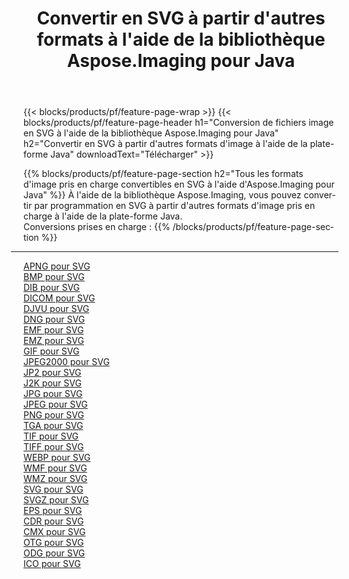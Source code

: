 ﻿---
title: Convertir en SVG à partir d'autres formats à l'aide de la bibliothèque Aspose.Imaging pour Java 
weight: 3920
url: /fr/java/conversion/to/svg 
lang: fr
langdirlevel: 2
locales: zh-hans,ja,it,ru,de,es,fr,nl,id,lt,pl,pt,vi,tr,ko,zh-hant,ar,hi,th,sv,cs,uk,he
description: En utilisant Aspose.Imaging, vous pouvez convertir en SVG à partir d'autres formats en utilisant Java
---

{{< blocks/products/pf/feature-page-wrap >}}
{{< blocks/products/pf/feature-page-header h1="Conversion de fichiers image en SVG à l'aide de la bibliothèque Aspose.Imaging pour Java" h2="Convertir en SVG à partir d'autres formats d'image à l'aide de la plate-forme Java" downloadText="Télécharger" >}}


{{% blocks/products/pf/feature-page-section  h2="Tous les formats d'image pris en charge convertibles en SVG à l'aide d'Aspose.Imaging pour Java" %}}
À l'aide de la bibliothèque Aspose.Imaging, vous pouvez convertir par programmation en SVG à partir d'autres formats d'image pris en charge à l'aide de la plate-forme Java.
<br/>
Conversions prises en charge :
{{% /blocks/products/pf/feature-page-section %}}
<div class="container-fluid productfamilypage bg-gray">
    <div class="convertypes bg-gray agp-content section">
        <div class="container">
		<hr style="margin-left:-20px;"/>
		<div class="row other-converters">
		    <div class='col-md-2 other-converter remove-lp remove-rp'><a href="/imaging/fr/java/conversion/apng-to-svg" >APNG pour SVG</a></div>
<div class='col-md-2 other-converter remove-lp remove-rp'><a href="/imaging/fr/java/conversion/bmp-to-svg" >BMP pour SVG</a></div>
<div class='col-md-2 other-converter remove-lp remove-rp'><a href="/imaging/fr/java/conversion/dib-to-svg" >DIB pour SVG</a></div>
<div class='col-md-2 other-converter remove-lp remove-rp'><a href="/imaging/fr/java/conversion/dicom-to-svg" >DICOM pour SVG</a></div>
<div class='col-md-2 other-converter remove-lp remove-rp'><a href="/imaging/fr/java/conversion/djvu-to-svg" >DJVU pour SVG</a></div>
<div class='col-md-2 other-converter remove-lp remove-rp'><a href="/imaging/fr/java/conversion/dng-to-svg" >DNG pour SVG</a></div>
<div class='col-md-2 other-converter remove-lp remove-rp'><a href="/imaging/fr/java/conversion/emf-to-svg" >EMF pour SVG</a></div>
<div class='col-md-2 other-converter remove-lp remove-rp'><a href="/imaging/fr/java/conversion/emz-to-svg" >EMZ pour SVG</a></div>
<div class='col-md-2 other-converter remove-lp remove-rp'><a href="/imaging/fr/java/conversion/gif-to-svg" >GIF pour SVG</a></div>
<div class='col-md-2 other-converter remove-lp remove-rp'><a href="/imaging/fr/java/conversion/jpeg2000-to-svg" >JPEG2000 pour SVG</a></div>
<div class='col-md-2 other-converter remove-lp remove-rp'><a href="/imaging/fr/java/conversion/jp2-to-svg" >JP2 pour SVG</a></div>
<div class='col-md-2 other-converter remove-lp remove-rp'><a href="/imaging/fr/java/conversion/j2k-to-svg" >J2K pour SVG</a></div>
<div class='col-md-2 other-converter remove-lp remove-rp'><a href="/imaging/fr/java/conversion/jpg-to-svg" >JPG pour SVG</a></div>
<div class='col-md-2 other-converter remove-lp remove-rp'><a href="/imaging/fr/java/conversion/jpeg-to-svg" >JPEG pour SVG</a></div>
<div class='col-md-2 other-converter remove-lp remove-rp'><a href="/imaging/fr/java/conversion/png-to-svg" >PNG pour SVG</a></div>
<div class='col-md-2 other-converter remove-lp remove-rp'><a href="/imaging/fr/java/conversion/tga-to-svg" >TGA pour SVG</a></div>
<div class='col-md-2 other-converter remove-lp remove-rp'><a href="/imaging/fr/java/conversion/tif-to-svg" >TIF pour SVG</a></div>
<div class='col-md-2 other-converter remove-lp remove-rp'><a href="/imaging/fr/java/conversion/tiff-to-svg" >TIFF pour SVG</a></div>
<div class='col-md-2 other-converter remove-lp remove-rp'><a href="/imaging/fr/java/conversion/webp-to-svg" >WEBP pour SVG</a></div>
<div class='col-md-2 other-converter remove-lp remove-rp'><a href="/imaging/fr/java/conversion/wmf-to-svg" >WMF pour SVG</a></div>
<div class='col-md-2 other-converter remove-lp remove-rp'><a href="/imaging/fr/java/conversion/wmz-to-svg" >WMZ pour SVG</a></div>
<div class='col-md-2 other-converter remove-lp remove-rp'><a href="/imaging/fr/java/conversion/svg-to-svg" >SVG pour SVG</a></div>
<div class='col-md-2 other-converter remove-lp remove-rp'><a href="/imaging/fr/java/conversion/svgz-to-svg" >SVGZ pour SVG</a></div>
<div class='col-md-2 other-converter remove-lp remove-rp'><a href="/imaging/fr/java/conversion/eps-to-svg" >EPS pour SVG</a></div>
<div class='col-md-2 other-converter remove-lp remove-rp'><a href="/imaging/fr/java/conversion/cdr-to-svg" >CDR pour SVG</a></div>
<div class='col-md-2 other-converter remove-lp remove-rp'><a href="/imaging/fr/java/conversion/cmx-to-svg" >CMX pour SVG</a></div>
<div class='col-md-2 other-converter remove-lp remove-rp'><a href="/imaging/fr/java/conversion/otg-to-svg" >OTG pour SVG</a></div>
<div class='col-md-2 other-converter remove-lp remove-rp'><a href="/imaging/fr/java/conversion/odg-to-svg" >ODG pour SVG</a></div>
<div class='col-md-2 other-converter remove-lp remove-rp'><a href="/imaging/fr/java/conversion/ico-to-svg" >ICO pour SVG</a></div>
                </div>
        </div>
    </div>
</div>
<br/>

